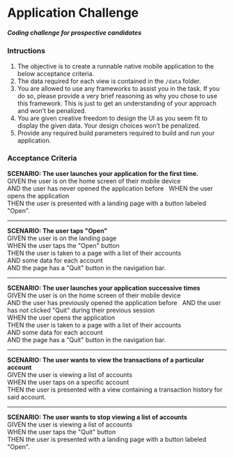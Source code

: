 # Application Challenge
##### Coding challenge for prospective candidates

### Intructions

1. The objective is to create a runnable native mobile application to the below acceptance criteria.
1. The data required for each view is contained in the `/data` folder.
1. You are allowed to use any frameworks to assist you in the task. If you do so, please provide a very brief reasoning as why you chose to use this framework. This is just to get an understanding of your approach and won’t be penalized.
1. You are given creative freedom to design the UI as you seem fit to display the given data. Your design choices won’t be penalized.
1. Provide any required build parameters required to build and run your application.

### Acceptance Criteria

**SCENARIO: The user launches your application for the first time.**   
GIVEN the user is on the home screen of their mobile device   
AND the user has never opened the application before   
WHEN the user opens the application   
THEN the user is presented with a landing page with a button labeled "Open".
___

**SCENARIO: The user taps "Open"**   
GIVEN the user is on the landing page   
WHEN the user taps the "Open" button   
THEN the user is taken to a page with a list of their accounts   
AND some data for each account   
AND the page has a "Quit" button in the navigation bar.
___

**SCENARIO: The user launches your application successive times**   
GIVEN the user is on the home screen of their mobile device   
AND the user has previously opened the application before  
AND the user has not clicked "Quit" during their previous session   
WHEN the user opens the application   
THEN the user is taken to a page with a list of their accounts   
AND some data for each account   
AND the page has a "Quit" button in the navigation bar.
___

**SCENARIO: The user wants to view the transactions of a particular account**      
GIVEN the user is viewing a list of accounts   
WHEN the user taps on a specific account   
THEN the user is presented with a view containing a transaction history for said account.
___

**SCENARIO: The user wants to stop viewing a list of accounts**      
GIVEN the user is viewing a list of accounts   
WHEN the user taps the "Quit" button   
THEN the user is presented with a landing page with a button labeled "Open".






